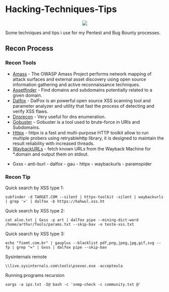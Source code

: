 # Hacking-Techniques-Tips

<p align="center">
  <img src="https://i.ibb.co/Bfdtftr/Astaroth1-removebg-preview.png">
</p>

Some techniques and tips i use for my Pentest and Bug Bounty processes.
## Recon Process

### Recon Tools
* [Amass](https://github.com/OWASP/Amass) - The OWASP Amass Project performs network mapping of attack surfaces and external asset discovery using open source information gathering and active reconnaissance techniques.
* [Assetfinder](https://github.com/tomnomnom/assetfinder) - Find domains and subdomains potentially related to a given domain.
* [Dalfox](https://github.com/hahwul/dalfox) - DalFox is an powerful open source XSS scanning tool and parameter analyzer and utility that fast the process of detecting and verify XSS flaws.
* [Dnsrecon](https://github.com/darkoperator/dnsrecon) - Very useful for dns enumeration.
* [Gobuster](https://github.com/OJ/gobuster) - Gobuster is a tool used to brute-force in URIs and Subdomains.
* [Httpx](https://github.com/projectdiscovery/httpx) - httpx is a fast and multi-purpose HTTP toolkit allow to run multiple probers using retryablehttp library, it is designed to maintain the result reliability with increased threads.
* [WaybackURLs](https://github.com/tomnomnom/waybackurls) - fetch known URLs from the Wayback Machine for *.domain and output them on stdout.

- Gxss - anti-burl - dalfox - gau - httpx - waybackurls - paramspider 

### Recon Tip
Quick search by XSS type 1:
```
subfinder -d TARGET.COM --silent | httpx-toolkit -silent | waybackurls | grep '=' | dalfox -b https://hahwul.xss.ht
```
Quick search by XSS type 2:
```
cat alvo.txt | Gxss -p art | dalfox pipe --mining-dict-word /home/arthur/Tools/params.txt --skip-bav -o teste-xss.txt
```
Quick search by XSS type 3:
```
echo "fiemt.com.br" | gauplus --blacklist pdf,png,jpeg,jpg,gif,svg --fp | grep "=" | Gxss | dalfox pipe --skip-bav
```
Sysinternals remote
```
\\live.sysinternals.com\tools\psexec.exe -accepteula
```
Running programs recursion
```
xargs -a ips.txt -I@ bash -c 'snmp-check -c community.txt @'
```
